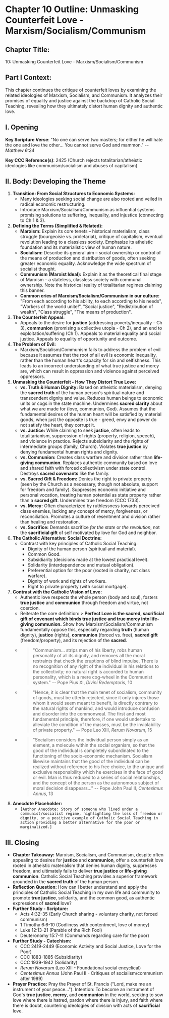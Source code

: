 # Chapter 10 Outline: Unmasking Counterfeit Love - Marxism/Socialism/Communism

## Chapter Title:
10: Unmasking Counterfeit Love - Marxism/Socialism/Communism

## Part I Context:
This chapter continues the critique of counterfeit loves by examining the related ideologies of Marxism, Socialism, and Communism. It analyzes their promises of equality and justice against the backdrop of Catholic Social Teaching, revealing how they ultimately distort human dignity and authentic love.

## I. Opening


**Key Scripture Verse**: "No one can serve two masters; for either he will hate the one and love the other... You cannot serve God and mammon." -- _Matthew 6:24_

**Key CCC Reference(s)**: 2425 (Church rejects totalitarian/atheistic ideologies like communism/socialism and abuses of capitalism)

## II. Body: Developing the Theme

1.  **Transition: From Social Structures to Economic Systems:**
    *   Many ideologies seeking social change are also rooted and veiled in radical economic restructuring.
    *   Introduce Marxism/Socialism/Communism as influential systems promising solutions to suffering, inequality, and injustice (connecting to Ch 1 & 3).
2.  **Defining the Terms (Simplified & Related):**
    *   **Marxism:** Explain its core tenets – historical materialism, class struggle (bourgeoisie vs. proletariat), critique of capitalism, eventual revolution leading to a classless society. Emphasize its atheistic foundation and its materialistic view of human nature.
    *   **Socialism:** Describe its general aim – social ownership or control of the means of production and distribution of goods, often seeking greater economic equality. Acknowledge the wide spectrum of socialist thought.
    *   **Communism (Marxist Ideal):** Explain it as the theoretical final stage of Marxism – a stateless, classless society with communal ownership. Note the historical reality of totalitarian regimes claiming this banner.
    *   **Common cries of Marxism/Socialism/Communism in our culture:** "From each according to his ability, to each according to his needs", "Workers of the world unite!", "Social justice", "Redistribution of wealth", "Class struggle", "The means of production".
3.  **The Counterfeit Appeal:**
    *   Appeals to the desire for **justice** (addressing poverty/inequality - Ch 3), **communion** (promising a collective utopia - Ch 2), and an end to exploitation/suffering (Ch 1). Appeals to material equality and social justice. Appeals to equality of opportunity and outcome.
4. **The Problem of Evil:**
    *   Marxism/Socialism/Communism fails to address the problem of evil because it assumes that the root of all evil is economic inequality, rather than the human heart's capacity for sin and selfishness. This leads to an incorrect understanding of what true justice and mercy are, which can result in oppression and violence against perceived oppressors.
5.  **Unmasking the Counterfeit - How They Distort True Love:**
    *   **vs. Truth & Human Dignity:** Based on atheistic materialism, denying the **sacred truth** of the human person's spiritual nature and transcendent dignity and value. Reduces human beings to economic units or cogs in the state machine. Undermines **sacred clarity** about what we are made for (love, communion, God). Assumes that the fundamental desires of the human heart will be satisfied by material goods, when just the opposite is true - greed, envy and power do not satisfy the heart, they corrupt it.
    *   **vs. Justice:** While claiming to seek **justice**, often leads to totalitarianism, suppression of rights (property, religion, speech), and violence in practice. Rejects subsidiarity and the rights of intermediate groups (family, Church). Violates **true justice** by denying fundamental human rights and dignity.
    *   **vs. Communion:** Creates class warfare and division rather than **life-giving communion**. Replaces authentic community based on love and shared faith with forced collectivism under state control. Destroys **sacred covenants** like the family.
    *   **vs. Sacred Gift & Freedom:** Denies the right to private property (seen by the Church as a necessary, though not absolute, support for freedom and family). Suppresses economic initiative and personal vocation, treating human potential as state property rather than a **sacred gift**. Undermines true freedom (CCC 1733).
    *   **vs. Mercy:** Often characterized by ruthlessness towards perceived class enemies, lacking any concept of mercy, forgiveness, or reconciliation. Promotes a culture of resentment and division rather than healing and restoration.
    *   **vs. Sacrifice:** Demands sacrifice *for the state* or *the revolution*, not the **sacrificial gift** of self motivated by love for God and neighbor.
6.  **The Catholic Alternative: Social Doctrine:**
    *   Contrast with key principles of Catholic Social Teaching:
        *   Dignity of the human person (spiritual and material).
        *   Common Good.
        *   Subsidiarity (decisions made at the lowest practical level).
        *   Solidarity (interdependence and mutual obligation).
        *   Preferential option for the poor (rooted in charity, not class warfare).
        *   Dignity of work and rights of workers.
        *   Right to private property (with social mortgage).
7.  **Contrast with the Catholic Vision of Love:**
    *   Authentic love respects the whole person (body and soul), fosters **true justice** and **communion** through freedom and virtue, not coercion.
    *   Reiterate the core definition: > **Perfect Love is the sacred, sacrificial gift of covenant which binds true justice and true mercy into life-giving communion.** Show how Marxism/Socialism/Communism fundamentally oppose this, especially regarding **truth** (human dignity), **justice** (rights), **communion** (forced vs. free), **sacred gift** (freedom/property), and its rejection of the **sacred**.
    *   > "Communism... strips man of his liberty, robs human personality of all its dignity, and removes all the moral restraints that check the eruptions of blind impulse. There is no recognition of any right of the individual in his relations to the collectivity; no natural right is accorded to human personality, which is a mere cog-wheel in the Communist system." -- Pope Pius XI, *Divini Redemptoris*, 10
    *   > "Hence, it is clear that the main tenet of socialism, community of goods, must be utterly rejected, since it only injures those whom it would seem meant to benefit, is directly contrary to the natural rights of mankind, and would introduce confusion and disorder into the commonweal. The first and most fundamental principle, therefore, if one would undertake to alleviate the condition of the masses, must be the inviolability of private property." -- Pope Leo XIII, *Rerum Novarum*, 15
    *   > "Socialism considers the individual person simply as an element, a molecule within the social organism, so that the good of the individual is completely subordinated to the functioning of the socio-economic mechanism. Socialism likewise maintains that the good of the individual can be realized without reference to his free choice, to the unique and exclusive responsibility which he exercises in the face of good or evil. Man is thus reduced to a series of social relationships, and the concept of the person as the autonomous subject of moral decision disappears..." -- Pope John Paul II, *Centesimus Annus*, 13
8.  **Anecdote Placeholder:**
    *   `[Author Anecdote: Story of someone who lived under a communist/socialist regime, highlighting the loss of freedom or dignity, or a positive example of Catholic Social Teaching in action providing a better alternative for the poor or marginalized.]`

## III. Closing

*   **Chapter Takeaway:** Marxism, Socialism, and Communism, despite often appealing to desires for **justice** and **communion**, offer a counterfeit love rooted in atheistic materialism that denies human dignity, suppresses freedom, and ultimately fails to deliver **true justice** or **life-giving communion**. Catholic Social Teaching provides a superior framework grounded in the **sacred truth** of the human person.
*   **Reflection Question:** How can I better understand and apply the principles of Catholic Social Teaching in my own life and community to promote **true justice**, solidarity, and the common good, as authentic expressions of **sacred** love?
*   **Further Study - Scripture:**
    *   Acts 4:32-35 (Early Church sharing - voluntary charity, not forced communism)
    *   1 Timothy 6:6-10 (Godliness with contentment, love of money)
    *   Luke 12:13-21 (Parable of the Rich Fool)
    *   Deuteronomy 15:7-11 (Commands regarding care for the poor)
*   **Further Study - Catechism:**
    *   CCC 2419-2449 (Economic Activity and Social Justice, Love for the Poor)
    *   CCC 1883-1885 (Subsidiarity)
    *   CCC 1939-1942 (Solidarity)
    *   *Rerum Novarum* (Leo XIII - Foundational social encyclical)
    *   *Centesimus Annus* (John Paul II - Critiques of socialism/communism after 1989)
*   **Prayer Practice:** Pray the Prayer of St. Francis ("Lord, make me an instrument of your peace..."). Intention: To become an instrument of God's **true justice**, **mercy**, and **communion** in the world, seeking to sow love where there is hatred, pardon where there is injury, and faith where there is doubt, countering ideologies of division with acts of **sacrificial** love.

